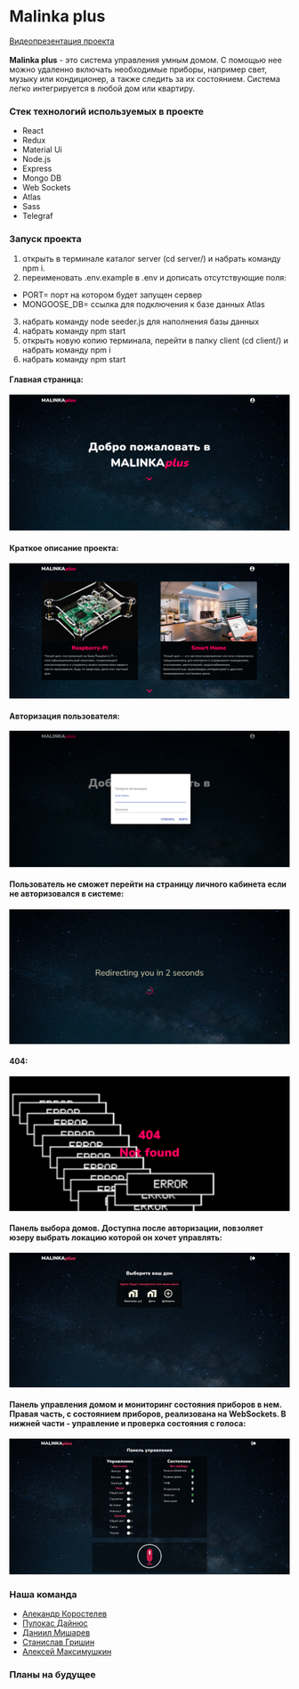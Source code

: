 # Malinka plus
[Видеопрезентация проекта](https://drive.google.com/file/d/17i6wATNtZxJhSuSxMl9opjq7oUUQr5Cs/view)
<br/>
<br/>
**Malinka plus** - это система управления умным домом. С помощью нее можно удаленно включать необходимые приборы, например свет, музыку или кондиционер,
а также следить за их состоянием. Система легко интегрируется в любой дом или квартиру.
### Стек технологий используемых в проекте
* React
* Redux
* Material Ui
* Node.js
* Express
* Mongo DB
* Web Sockets
* Atlas
* Sass
* Telegraf
### Запуск проекта
1. открыть в терминале каталог server (cd server/) и набрать команду npm i.
2. переименовать .env.example в .env и дописать отсутствующие поля:
* PORT= порт на котором будет запущен сервер
* MONGOOSE_DB= ссылка для подключения к базе данных Atlas
3. набрать команду node seeder.js для наполнения базы данных
4. набрать команду npm start
5. открыть новую копию терминала, перейти в папку client (cd client/) и набрать команду npm i
6. набрать команду npm start

#### Главная страница:
![Main page](https://github.com/AlexKorostelev/MALINKA/blob/master/client/src/assets/screenshots/screen1.png "Главная страница")
#### Краткое описание проекта:
![About](https://github.com/AlexKorostelev/MALINKA/blob/master/client/src/assets/screenshots/screen2.png "Описание")
#### Авторизация пользователя:
![Authorization](https://github.com/AlexKorostelev/MALINKA/blob/master/client/src/assets/screenshots/screen3.png "Авторизация")
#### Пользователь не сможет перейти на страницу личного кабинета если не авторизовался в системе:
![Redirect](https://github.com/AlexKorostelev/MALINKA/blob/master/client/src/assets/screenshots/screen4.png "Редирект")
#### 404:
![404](https://github.com/AlexKorostelev/MALINKA/blob/master/client/src/assets/screenshots/screen5.png "404")
#### Панель выбора домов. Доступна после авторизации, повзоляет юзеру выбрать локацию которой он хочет управлять:
![Homes](https://github.com/AlexKorostelev/MALINKA/blob/master/client/src/assets/screenshots/screen6.png "Панель выбора домов")
#### Панель управления домом и мониторинг состояния приборов в нем. Правая часть, с состоянием приборов, реализована на WebSockets. В нижней части - управление и проверка состояния с голоса:
![Control panel](https://github.com/AlexKorostelev/MALINKA/blob/master/client/src/assets/screenshots/screen7.png "Панель управления")


### Наша команда
* [Алекандр Коростелев](https://github.com/AlexKorostelev)
* [Пулокас Дайнюс](https://github.com/PulokasDD)
* [Даниил Мишарев](https://github.com/DaniilMisharev)
* [Станислав Гришин](https://github.com/stangrishin)
* [Алексей Максимушкин](https://github.com/Aleksei-web)
### Планы на будущее
